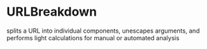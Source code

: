# URLBreakdown
splits a URL into individual components, unescapes arguments, and performs light calculations for manual or automated analysis
